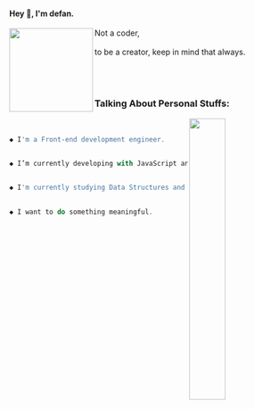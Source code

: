 #### Hey 👋, I'm defan.
<img width="150" align="left" height="150" src="https://media0.giphy.com/media/W6cFOWWVIrvBOVf5b4/200w.webp"/>
Not a coder,
<br/>
<br/>
to be a creator, keep in mind that always.
<br/>
<br/>
<br/>
<br/>

### Talking About Personal Stuffs:
<img align="right" alt="" width="36%" src="https://klxxcdn.oss-cn-hangzhou.aliyuncs.com/histudy/hrm/media/100/17.svg"/>
<br/>

```javascript
◆ I'm a Front-end development engineer.
  

◆ I’m currently developing with JavaScript and React.


◆ I'm currently studying Data Structures and Algorithms.
  

◆ I want to do something meaningful.

```



